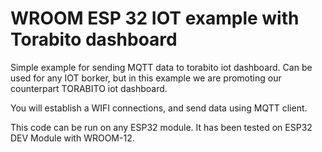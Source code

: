 # WROOM ESP 32 IOT example with Torabito dashboard

Simple example for sending MQTT data to torabito iot dashboard. Can be used for any IOT borker, but in this example we are promoting our counterpart TORABITO iot dashboard.

You will establish a WIFI connections, and send data using MQTT client.

This code can be run on any ESP32 module. It has been tested on ESP32 DEV Module with WROOM-12.

